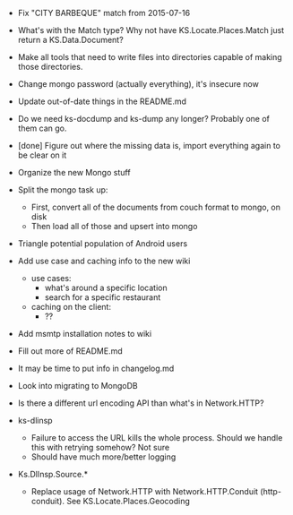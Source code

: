 - Fix "CITY BARBEQUE" match from 2015-07-16
- What's with the Match type? Why not have KS.Locate.Places.Match just return a KS.Data.Document?
- Make all tools that need to write files into directories capable of making those directories.
- Change mongo password (actually everything), it's insecure now
- Update out-of-date things in the README.md
- Do we need ks-docdump and ks-dump any longer? Probably one of them can go.
- [done] Figure out where the missing data is, import everything again to be clear on it
- Organize the new Mongo stuff
- Split the mongo task up:
   - First, convert all of the documents from couch format to mongo, on disk
   - Then load all of those and upsert into mongo

- Triangle potential population of Android users
- Add use case and caching info to the new wiki
   - use cases:
      - what's around a specific location
      - search for a specific restaurant
   - caching on the client:
      - ??
- Add msmtp installation notes to wiki

- Fill out more of README.md
- It may be time to put info in changelog.md
- Look into migrating to MongoDB
- Is there a different url encoding API than what's in Network.HTTP?
- ks-dlinsp
   - Failure to access the URL kills the whole process. Should we handle this with retrying somehow? Not sure
   - Should have much more/better logging
- Ks.DlInsp.Source.*
   - Replace usage of Network.HTTP with Network.HTTP.Conduit
     (http-conduit). See KS.Locate.Places.Geocoding
